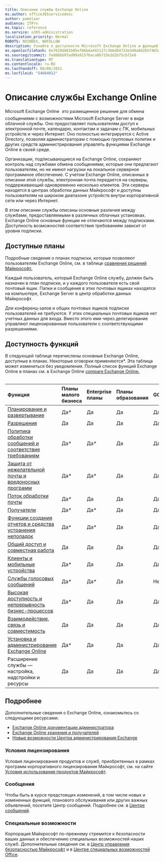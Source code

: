 ```yaml
---
title: Описание службы Exchange Online
ms.author: office365servicedesc
author: pamelaar
audience: ITPro
ms.topic: reference
ms.service: o365-administration
localization_priority: Normal
ROBOTS: NOINDEX, NOFOLLOW
description: Узнайте о доступности Microsoft Exchange Online и функций в Microsoft 365 и Office 365 планах.
ms.openlocfilehash: 6e7629dd01b05ef06bda492127c3b6d04733e340a042b5f465a4a79097197cc3
ms.sourcegitcommit: fe808bb97ad09a91576aca8b733e3d2b75cb72e6
ms.translationtype: MT
ms.contentlocale: ru-RU
ms.lasthandoff: 08/06/2021
ms.locfileid: "54664012"
---
```

# <a name="exchange-online-service-description"></a>Описание службы Exchange Online

Microsoft Exchange Online  это размещенное решение для обмена сообщениями с возможностями Microsoft Exchange Server в виде облачной службы. Оно предоставляет пользователям доступ к электронной почте, календарю, контактам и задачам с ПК, мобильных устройств и через Интернет. Оно полностью интегрируется с Active Directory, позволяя администраторам с помощью групповых политик и других средств администрирования управлять функциями Exchange Online в своей среде.
  
Организации, подписывающиеся на Exchange Online, сохраняют контроль над службами обмена сообщениями, которые они предлагают пользователям, но не имеют нагрузки на локальное серверное программное обеспечение. С учетом Exchange Online, описанных в описании этой службы, электронная почта передается на серверы, поддерживающий одновременно несколько клиентов. Эти серверы находятся в центрах обработки данных Майкрософт и доступны пользователям на широком диапазоне устройств внутри корпоративной сети или через Интернет.

В этом описании службы описаны основные различия между службами, предоставляемыми в различных облачных установках. Exchange Online основные функции не отличаются между подписками. Доступность возможностей соответствия требованиям зависит от уровня подписки.
  
## <a name="available-plans"></a>Доступные планы

Подробные сведения о планах подписки, которые позволяют пользователям Exchange Online, см. в таблице [сравнения решений Майкрософт.](https://go.microsoft.com/fwlink/?linkid=2139145)

Каждый пользователь, который Exchange Online службу, должен быть назначен в план подписки, и у каждого пользователя есть свой почтовый ящик. Папки и сообщения в этих почтовых ящиках находятся на компьютере, Exchange Server в центр обработки данных Майкрософт.
  
Для конференц-залов и общих почтовых ящиков подписки пользователей не требуются. У этих специальных почтовых ящиков нет учетных данных для входа. Вместо этого ими через делегирование управляют лицензированные пользователи с соответствующими разрешениями.

## <a name="feature-availability"></a>Доступность функций

В следующей таблице перечислены основные Exchange Online, доступные в планах. Некоторые оговорки применяются*. Эта таблица может измениться без уведомления. Полный список функций Exchange Online в планах см. в Exchange Online [compare Exchange Online.](https://www.microsoft.com/microsoft-365/exchange/compare-microsoft-exchange-online-plans)<br><br>
  
| Функция | Планы малого бизнеса | Enterprise планы | Планы образования | GCC | GCC High | DOD | 
|:-----|:-----|:-----|:-----|:-----|:-----|:-----|
|[Планирование и развертывание](planning-and-deployment.md)|Да*|Да|Да|Да|Да|Да|
|[Разрешения](permissions.md)|Да|Да|Да|Да|Да|Да|
|[Политика обработки сообщений и соответствие требованиям](message-policy-and-compliance.md)|Да*|Да*|Да|Да|Да|Да|
|[Защита от нежелательной почты и вредоносных программ](anti-spam-and-anti-malware-protection.md)|Да*|Да*|Да|Да|Да|Да|
|[Поток обработки почты](mail-flow.md)|Да*|Да|Да|Да|Да|Да|
|[Получатели](recipients.md)|Да*|Да*|Да|Да|Да*|Да*|
|[Функции создания отчетов и средства устранения неполадок](reporting-features-and-troubleshooting-tools.md)|Да*|Да*|Да|Да|Да*|Да*|
|[Общий доступ и совместная работа](sharing-and-collaboration.md)|Да|Да|Да|Да|Да|Да|
|[Клиенты и мобильные устройства](clients-and-mobile-devices.md)|Да*|Да|Да|Да*|Да*|Да*|
|[Службы голосовых сообщений](voice-message-services.md)|Да*|Да*|Да|Нет*|Нет*|Нет*|
|[Высокая доступность и непрерывность бизнес-процессов](high-availability-and-business-continuity.md)|Да*|Да|Да|Да|Да|Да|
|[Взаимодействие, связь и совместимость](interoperability-connectivity-and-compatibility.md)|Да|Да|Да|Да|Да|Да|
|[Установка и администрирование Exchange Online](exchange-online-setup-and-administration.md)|Да*|Да|Да|Да|Да|Да*|
|Расширение службы — настройка, надстройки и ресурсы|Да|Да|Да|Да|Да|Да|

## <a name="learn-more"></a>Подробнее

Дополнительные сведения о Exchange Online, ознакомьтесь со следующими ресурсами:

- [Exchange Online документации администратора](/exchange/exchange-online)
- [Exchange Online хранения и получателей](exchange-online-limits.md)
- [Новые возможности Центра администрирования Exchange](/exchange/whats-new)

### <a name="licensing-terms"></a>Условия лицензирования

Условия лицензирования продуктов и служб, приобретенных в рамках программ корпоративного лицензирования Майкрософт, см. на сайте [Условия использования продуктов Майкрософт](https://www.microsoft.com/licensing/terms/). 

### <a name="messaging"></a>Сообщения

Чтобы быть в курсе предстоящих изменений, в том числе новых и измененных функций, планового обслуживания или других важных объявлений, посетите Центр сообщений. Подробнее см. в [Центре сообщений](/microsoft-365/admin/manage/message-center).

### <a name="accessibility"></a>Специальные возможности

Корпорация Майкрософт по-прежнему стремится к безопасности ваших данных и обеспечению специальных возможностей наших служб. Дополнительные сведения см. в [Центр управления безопасностью Майкрософт](https://www.microsoft.com/trust-center) и в [Центре специальных возможностей Office](https://support.office.com/article/ecab0fcf-d143-4fe8-a2ff-6cd596bddc6d).
